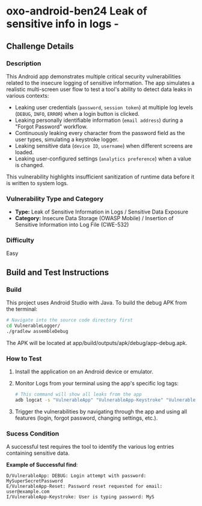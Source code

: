 # oxo-android-ben24 Leak of sensitive info in logs - 

## Challenge Details

### Description

This Android app demonstrates multiple critical security vulnerabilities related to the insecure logging of sensitive information. The app simulates a realistic multi-screen user flow to test a tool's ability to detect data leaks in various contexts:

-   Leaking user credentials (`password`, `session token`) at multiple log levels (`DEBUG`, `INFO`, `ERROR`) when a login button is clicked.
-   Leaking personally identifiable information (`email address`) during a "Forgot Password" workflow.
-   Continuously leaking every character from the password field as the user types, simulating a keystroke logger.
-   Leaking sensitive data (`device ID`, `username`) when different screens are loaded.
-   Leaking user-configured settings (`analytics preference`) when a value is changed.

This vulnerability highlights insufficient sanitization of runtime data before it is written to system logs.

### Vulnerability Type and Category
-   **Type:** Leak of Sensitive Information in Logs / Sensitive Data Exposure
-   **Category:** Insecure Data Storage (OWASP Mobile) / Insertion of Sensitive Information into Log File (CWE-532)

### Difficulty
Easy

## Build and Test Instructions

### Build
This project uses Android Studio with Java. To build the debug APK from the terminal:
```bash
# Navigate into the source code directory first
cd VulnerableLogger/
./gradlew assembleDebug
```
The APK will be located at app/build/outputs/apk/debug/app-debug.apk.

### How to Test

1. Install the application on an Android device or emulator.

2. Monitor Logs from your terminal using the app's specific log tags:
    ```bash
    # This command will show all leaks from the app
    adb logcat -s "VulnerableApp" "VulnerableApp-Keystroke" "VulnerableApp-Reset" "VulnerableApp-Session" "VulnerableApp-Settings"
    ```

3. Trigger the vulnerabilities by navigating through the app and using all features (login, forgot password, changing settings, etc.).

### Sucess Condition

A successful test requires the tool to identify the various log entries containing sensitive data.

**Example of Successful find**:
```
D/VulnerableApp: DEBUG: Login attempt with password: MySuperSecretPassword
E/VulnerableApp-Reset: Password reset requested for email: user@example.com
I/VulnerableApp-Keystroke: User is typing password: MyS
```